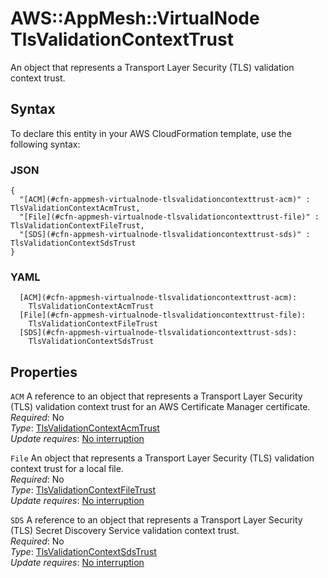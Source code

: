 # AWS::AppMesh::VirtualNode TlsValidationContextTrust<a name="aws-properties-appmesh-virtualnode-tlsvalidationcontexttrust"></a>

An object that represents a Transport Layer Security \(TLS\) validation context trust\.

## Syntax<a name="aws-properties-appmesh-virtualnode-tlsvalidationcontexttrust-syntax"></a>

To declare this entity in your AWS CloudFormation template, use the following syntax:

### JSON<a name="aws-properties-appmesh-virtualnode-tlsvalidationcontexttrust-syntax.json"></a>

```
{
  "[ACM](#cfn-appmesh-virtualnode-tlsvalidationcontexttrust-acm)" : TlsValidationContextAcmTrust,
  "[File](#cfn-appmesh-virtualnode-tlsvalidationcontexttrust-file)" : TlsValidationContextFileTrust,
  "[SDS](#cfn-appmesh-virtualnode-tlsvalidationcontexttrust-sds)" : TlsValidationContextSdsTrust
}
```

### YAML<a name="aws-properties-appmesh-virtualnode-tlsvalidationcontexttrust-syntax.yaml"></a>

```
  [ACM](#cfn-appmesh-virtualnode-tlsvalidationcontexttrust-acm):
    TlsValidationContextAcmTrust
  [File](#cfn-appmesh-virtualnode-tlsvalidationcontexttrust-file):
    TlsValidationContextFileTrust
  [SDS](#cfn-appmesh-virtualnode-tlsvalidationcontexttrust-sds):
    TlsValidationContextSdsTrust
```

## Properties<a name="aws-properties-appmesh-virtualnode-tlsvalidationcontexttrust-properties"></a>

`ACM` <a name="cfn-appmesh-virtualnode-tlsvalidationcontexttrust-acm"></a>
A reference to an object that represents a Transport Layer Security \(TLS\) validation context trust for an AWS Certificate Manager certificate\.  
_Required_: No  
_Type_: [TlsValidationContextAcmTrust](aws-properties-appmesh-virtualnode-tlsvalidationcontextacmtrust.md)  
_Update requires_: [No interruption](https://docs.aws.amazon.com/AWSCloudFormation/latest/UserGuide/using-cfn-updating-stacks-update-behaviors.html#update-no-interrupt)

`File` <a name="cfn-appmesh-virtualnode-tlsvalidationcontexttrust-file"></a>
An object that represents a Transport Layer Security \(TLS\) validation context trust for a local file\.  
_Required_: No  
_Type_: [TlsValidationContextFileTrust](aws-properties-appmesh-virtualnode-tlsvalidationcontextfiletrust.md)  
_Update requires_: [No interruption](https://docs.aws.amazon.com/AWSCloudFormation/latest/UserGuide/using-cfn-updating-stacks-update-behaviors.html#update-no-interrupt)

`SDS` <a name="cfn-appmesh-virtualnode-tlsvalidationcontexttrust-sds"></a>
A reference to an object that represents a Transport Layer Security \(TLS\) Secret Discovery Service validation context trust\.  
_Required_: No  
_Type_: [TlsValidationContextSdsTrust](aws-properties-appmesh-virtualnode-tlsvalidationcontextsdstrust.md)  
_Update requires_: [No interruption](https://docs.aws.amazon.com/AWSCloudFormation/latest/UserGuide/using-cfn-updating-stacks-update-behaviors.html#update-no-interrupt)

